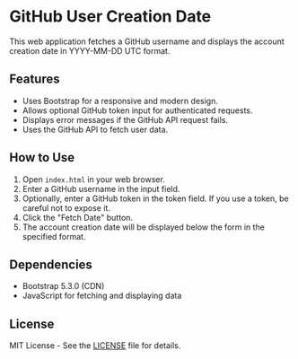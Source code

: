 # GitHub User Creation Date

This web application fetches a GitHub username and displays the account creation date in YYYY-MM-DD UTC format.

## Features

*   Uses Bootstrap for a responsive and modern design.
*   Allows optional GitHub token input for authenticated requests.
*   Displays error messages if the GitHub API request fails.
*   Uses the GitHub API to fetch user data.

## How to Use

1.  Open `index.html` in your web browser.
2.  Enter a GitHub username in the input field.
3.  Optionally, enter a GitHub token in the token field.  If you use a token, be careful not to expose it.
4.  Click the "Fetch Date" button.
5.  The account creation date will be displayed below the form in the specified format.

## Dependencies

*   Bootstrap 5.3.0 (CDN)
*   JavaScript for fetching and displaying data

## License

MIT License - See the [LICENSE](LICENSE) file for details.
